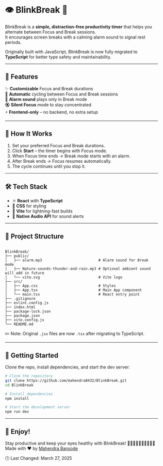 
# 👁️ BlinkBreak 👀

BlinkBreak is a **simple, distraction-free productivity timer** that helps you alternate between Focus and Break sessions.  
It encourages screen breaks with a calming alarm sound to signal rest periods.  

Originally built with JavaScript, BlinkBreak is now fully migrated to **TypeScript** for better type safety and maintainability.

---

## 🚀 Features

✨ **Customizable** Focus and Break durations  
🔁 **Automatic** cycling between Focus and Break sessions  
🔔 **Alarm sound** plays only in Break mode  
🔇 **Silent Focus** mode to stay concentrated  
⚡ **Frontend-only** – no backend, no extra setup

---

## 🧠 How It Works 

1. Set your preferred Focus and Break durations.
2. Click **Start** – the timer begins with Focus mode.
3. When Focus time ends → Break mode starts with an alarm.
4. After Break ends → Focus resumes automatically.
5. The cycle continues until you stop it.

---

## 🛠️ Tech Stack

- ⚛️ **React** with **TypeScript**
- 🎨 **CSS** for styling
- 🧪 **Vite** for lightning-fast builds
- 🔔 **Native Audio API** for sound alerts

---

## 📁 Project Structure

```

BlinkBreak/
├── public/
│   ├── alarm.mp3                          # Alarm sound for Break mode
│   ├── Nature-sounds-thunder-and-rain.mp3 # Optional ambient sound will add in future
│   └── vite.svg                           # Vite logo
├── src/
│   ├── App.css                            # Styles
│   ├── App.tsx                            # Main App component
│   └── main.tsx                           # React entry point
├── .gitignore
├── eslint.config.js
├── index.html
├── package-lock.json
├── package.json
├── vite.config.js
└── README.md

````

✏️ Note: Original `.jsx` files are now `.tsx` after migrating to TypeScript.

---

## 🧪 Getting Started

Clone the repo, install dependencies, and start the dev server:

```bash
# Clone the repository
git clone https://github.com/mahendra8432/BlinkBreak.git
cd BlinkBreak

# Install dependencies
npm install

# Start the development server
npm run dev
````

---

## 🎉 Enjoy!

Stay productive and keep your eyes healthy with BlinkBreak! 🌱🌱🌱🌱🌱🌱🌱🌱🌱🌱
Made with ❤️ by [Mahendra Bansode](https://github.com/mahendra8432)

🕒 Last Changed: March 27, 2025


